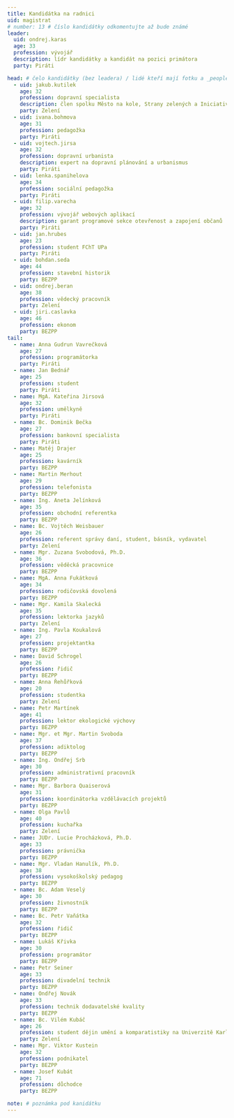 ```yaml
---
title: Kandidátka na radnici
uid: magistrat
# number: 13 # číslo kandidátky odkomentujte až bude známé
leader:
  uid: ondrej.karas
  age: 33
  profession: vývojář
  description: lídr kandidátky a kandidát na pozici primátora
  party: Piráti

head: # čelo kandidátky (bez leadera) / lidé kteří mají fotku a _people/jmeno.md
  - uid: jakub.kutilek
    age: 32
    profession: dopravní specialista
    description: člen spolku Město na kole, Strany zelených a Iniciativy Přírodní park Červeňák
    party: Zelení
  - uid: ivana.bohmova
    age: 31
    profession: pedagožka
    party: Piráti
  - uid: vojtech.jirsa
    age: 32
    profession: dopravní urbanista
    description: expert na dopravní plánování a urbanismus
    party: Piráti
  - uid: lenka.spanihelova
    age: 34
    profession: sociální pedagožka
    party: Piráti
  - uid: filip.varecha
    age: 32
    profession: vývojář webových aplikací
    description: garant programové sekce otevřenost a zapojení občanů
    party: Piráti
  - uid: jan.hrubes
    age: 23
    profession: student FChT UPa
    party: Piráti
  - uid: bohdan.seda
    age: 44
    profession: stavební historik
    party: BEZPP
  - uid: ondrej.beran
    age: 38
    profession: vědecký pracovník
    party: Zelení
  - uid: jiri.caslavka
    age: 46
    profession: ekonom
    party: BEZPP
tail:
  - name: Anna Gudrun Vavrečková
    age: 27
    profession: programátorka
    party: Piráti
  - name: Jan Bednář
    age: 25
    profession: student
    party: Piráti
  - name: MgA. Kateřina Jirsová
    age: 32
    profession: umělkyně
    party: Piráti
  - name: Bc. Dominik Bečka
    age: 27
    profession: bankovní specialista
    party: Piráti
  - name: Matěj Drajer
    age: 25
    profession: kavárník
    party: BEZPP
  - name: Martin Merhout
    age: 29
    profession: telefonista
    party: BEZPP
  - name: Ing. Aneta Jelínková
    age: 35
    profession: obchodní referentka
    party: BEZPP
  - name: Bc. Vojtěch Weisbauer
    age: 26
    profession: referent správy daní, student, básník, vydavatel
    party: Zelení
  - name: Mgr. Zuzana Svobodová, Ph.D.
    age: 36
    profession: věděcká pracovnice
    party: BEZPP
  - name: MgA. Anna Fukátková
    age: 34
    profession: rodičovská dovolená
    party: BEZPP
  - name: Mgr. Kamila Skalecká
    age: 35
    profession: lektorka jazyků
    party: Zelení
  - name: Ing. Pavla Koukalová
    age: 27
    profession: projektantka
    party: BEZPP
  - name: David Schrogel
    age: 26
    profession: řidič
    party: BEZPP
  - name: Anna Řehůřková
    age: 20
    profession: studentka
    party: Zelení
  - name: Petr Martínek
    age: 41
    profession: lektor ekologické výchovy
    party: BEZPP
  - name: Mgr. et Mgr. Martin Svoboda
    age: 37
    profession: adiktolog
    party: BEZPP
  - name: Ing. Ondřej Srb
    age: 30
    profession: administrativní pracovník
    party: BEZPP
  - name: Mgr. Barbora Quaiserová
    age: 31
    profession: koordinátorka vzdělávacích projektů
    party: BEZPP
  - name: Olga Pavlů
    age: 40
    profession: kuchařka
    party: Zelení
  - name: JUDr. Lucie Procházková, Ph.D.
    age: 33
    profession: právnička
    party: BEZPP
  - name: Mgr. Vladan Hanulík, Ph.D.
    age: 38
    profession: vysokoškolský pedagog
    party: BEZPP
  - name: Bc. Adam Veselý
    age: 30
    profession: živnostník
    party: BEZPP
  - name: Bc. Petr Vaňátka
    age: 32
    profession: řidič
    party: BEZPP
  - name: Lukáš Křivka
    age: 30
    profession: programátor
    party: BEZPP
  - name: Petr Seiner
    age: 33
    profession: divadelní technik
    party: BEZPP
  - name: Ondřej Novák
    age: 33
    profession: technik dodavatelské kvality
    party: BEZPP
  - name: Bc. Vilém Kubáč
    age: 26
    profession: student dějin umění a komparatistiky na Univerzitě Karlově
    party: Zelení
  - name: Mgr. Viktor Kustein
    age: 32
    profession: podnikatel
    party: BEZPP
  - name: Josef Kubát
    age: 71
    profession: důchodce
    party: BEZPP

note: # poznámka pod kanidátku
---
```

